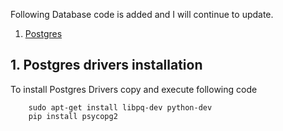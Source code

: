 Following Database code is added and I will continue to update. 

   1. [Postgres](#postgres-driver-installation)



## 1. Postgres drivers installation

To install Postgres Drivers copy and execute following code

```
    sudo apt-get install libpq-dev python-dev
    pip install psycopg2
```







